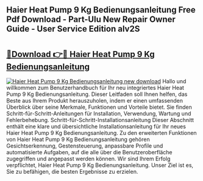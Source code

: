 ## Haier Heat Pump 9 Kg Bedienungsanleitung Free Pdf Download - Part-Ulu New Repair Owner Guide - User Service Edition alv2S

# <h2><a href="http://df3u0h.blite.top/?on=Haier+Heat+Pump+9+Kg+Bedienungsanleitung">🔗Download 👉🔴 Haier Heat Pump 9 Kg Bedienungsanleitung</a></h2>

[![Haier Heat Pump 9 Kg Bedienungsanleitung new download](https://i.imgur.com/lujVjoI.png)](http://df3u0h.blite.top/?on=Haier+Heat+Pump+9+Kg+Bedienungsanleitung)
Hallo und willkommen zum Benutzerhandbuch für Ihr neu integriertes Haier Heat Pump 9 Kg Bedienungsanleitung. Dieser Leitfaden soll Ihnen helfen, das Beste aus Ihrem Produkt herauszuholen, indem er einen umfassenden Überblick über seine Merkmale, Funktionen und Vorteile bietet. Sie finden Schritt-für-Schritt-Anleitungen für Installation, Verwendung, Wartung und Fehlerbehebung. Schritt-für-Schritt-Installationsanleitung Dieser Abschnitt enthält eine klare und übersichtliche Installationsanleitung für Ihr neues Haier Heat Pump 9 Kg Bedienungsanleitung. Zu den erweiterten Funktionen von Haier Heat Pump 9 Kg Bedienungsanleitung gehören Gesichtserkennung, Gestensteuerung, anpassbare Profile und automatisierte Aufgaben, auf die alle über die Benutzeroberfläche zugegriffen und angepasst werden können. Wir sind Ihrem Erfolg verpflichtet, Haier Heat Pump 9 Kg Bedienungsanleitung. Unser Ziel ist es, Sie zu befähigen, die besten Ergebnisse zu erzielen.
